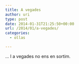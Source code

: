 ```yaml
---
title: A vegades
author: uri
type: post
date: 2014-01-31T21:25:50+00:00
url: /2014/01/a-vegades/
categories:
  - ollas

---
```

&#8230; I a vegades no ens en sortim.